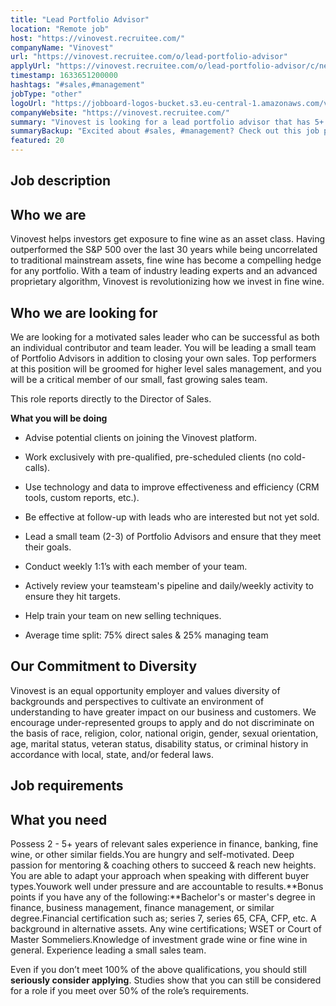 ```yaml
---
title: "Lead Portfolio Advisor"
location: "Remote job"
host: "https://vinovest.recruitee.com/"
companyName: "Vinovest"
url: "https://vinovest.recruitee.com/o/lead-portfolio-advisor"
applyUrl: "https://vinovest.recruitee.com/o/lead-portfolio-advisor/c/new"
timestamp: 1633651200000
hashtags: "#sales,#management"
jobType: "other"
logoUrl: "https://jobboard-logos-bucket.s3.eu-central-1.amazonaws.com/vinovest"
companyWebsite: "https://vinovest.recruitee.com/"
summary: "Vinovest is looking for a lead portfolio advisor that has 5+ years of relevant sales experience in finance, banking, fine wine, or other similar fields."
summaryBackup: "Excited about #sales, #management? Check out this job post!"
featured: 20
---
```


## Job description

## Who we are

Vinovest helps investors get exposure to fine wine as an asset class. Having outperformed the S&P 500 over the last 30 years while being uncorrelated to traditional mainstream assets, fine wine has become a compelling hedge for any portfolio. With a team of industry leading experts and an advanced proprietary algorithm, Vinovest is revolutionizing how we invest in fine wine.

## Who we are looking for

We are looking for a motivated sales leader who can be successful as both an individual contributor and team leader. You will be leading a small team of Portfolio Advisors in addition to closing your own sales. Top performers at this position will be groomed for higher level sales management, and you will be a critical member of our small, fast growing sales team.

This role reports directly to the Director of Sales.

**What you will be doing**

*   Advise potential clients on joining the Vinovest platform.
    
*   Work exclusively with pre-qualified, pre-scheduled clients (no cold-calls).
    
*   Use technology and data to improve effectiveness and efficiency (CRM tools, custom reports, etc.).
    
*   Be effective at follow-up with leads who are interested but not yet sold.
    
*   Lead a small team (2-3) of Portfolio Advisors and ensure that they meet their goals.
    
*   Conduct weekly 1:1’s with each member of your team.
    
*   Actively review your teamsteam's pipeline and daily/weekly activity to ensure they hit targets.
    
*   Help train your team on new selling techniques.
    
*   Average time split: 75% direct sales & 25% managing team
    

## Our Commitment to Diversity

Vinovest is an equal opportunity employer and values diversity of backgrounds and perspectives to cultivate an environment of understanding to have greater impact on our business and customers. We encourage under-represented groups to apply and do not discriminate on the basis of race, religion, color, national origin, gender, sexual orientation, age, marital status, veteran status, disability status, or criminal history in accordance with local, state, and/or federal laws.

## Job requirements

## What you need

Possess 2 - 5+ years of relevant sales experience in finance, banking, fine wine, or other similar fields.You are hungry and self-motivated. Deep passion for mentoring & coaching others to succeed & reach new heights. You are able to adapt your approach when speaking with different buyer types.Youwork well under pressure and are accountable to results.**Bonus points if you have any of the following:**Bachelor's or master's degree in finance, business management, finance management, or similar degree.Financial certification such as; series 7, series 65, CFA, CFP, etc. A background in alternative assets. Any wine certifications; WSET or Court of Master Sommeliers.Knowledge of investment grade wine or fine wine in general. Experience leading a small sales team.

‪Even if you don’t meet 100% of the above qualifications, you should still **seriously consider applying**. Studies show that you can still be considered for a role if you meet over 50% of the role’s requirements.‬
